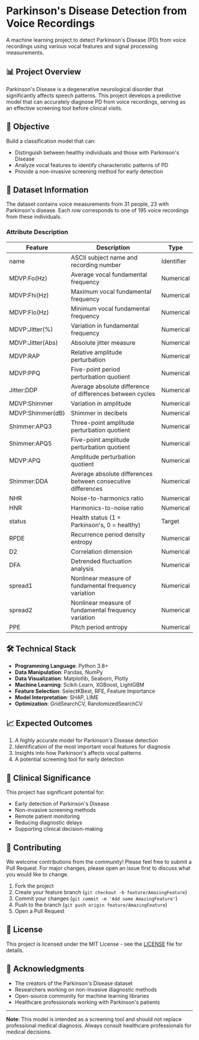# Parkinson's Disease Detection from Voice Recordings

A machine learning project to detect Parkinson's Disease (PD) from voice recordings using various vocal features and signal processing measurements.

## 📊 Project Overview

Parkinson's Disease is a degenerative neurological disorder that significantly affects speech patterns. This project develops a predictive model that can accurately diagnose PD from voice recordings, serving as an effective screening tool before clinical visits.

## 🎯 Objective

Build a classification model that can:
- Distinguish between healthy individuals and those with Parkinson's Disease
- Analyze vocal features to identify characteristic patterns of PD
- Provide a non-invasive screening method for early detection

## 📁 Dataset Information

The dataset contains voice measurements from 31 people, 23 with Parkinson's disease. Each row corresponds to one of 195 voice recordings from these individuals.

### Attribute Description

| Feature | Description | Type |
|---------|-------------|------|
| name | ASCII subject name and recording number | Identifier |
| MDVP:Fo(Hz) | Average vocal fundamental frequency | Numerical |
| MDVP:Fhi(Hz) | Maximum vocal fundamental frequency | Numerical |
| MDVP:Flo(Hz) | Minimum vocal fundamental frequency | Numerical |
| MDVP:Jitter(%) | Variation in fundamental frequency | Numerical |
| MDVP:Jitter(Abs) | Absolute jitter measure | Numerical |
| MDVP:RAP | Relative amplitude perturbation | Numerical |
| MDVP:PPQ | Five-point period perturbation quotient | Numerical |
| Jitter:DDP | Average absolute difference of differences between cycles | Numerical |
| MDVP:Shimmer | Variation in amplitude | Numerical |
| MDVP:Shimmer(dB) | Shimmer in decibels | Numerical |
| Shimmer:APQ3 | Three-point amplitude perturbation quotient | Numerical |
| Shimmer:APQ5 | Five-point amplitude perturbation quotient | Numerical |
| MDVP:APQ | Amplitude perturbation quotient | Numerical |
| Shimmer:DDA | Average absolute differences between consecutive differences | Numerical |
| NHR | Noise-to-harmonics ratio | Numerical |
| HNR | Harmonics-to-noise ratio | Numerical |
| status | Health status (1 = Parkinson's, 0 = healthy) | Target |
| RPDE | Recurrence period density entropy | Numerical |
| D2 | Correlation dimension | Numerical |
| DFA | Detrended fluctuation analysis | Numerical |
| spread1 | Nonlinear measure of fundamental frequency variation | Numerical |
| spread2 | Nonlinear measure of fundamental frequency variation | Numerical |
| PPE | Pitch period entropy | Numerical |

## 🛠️ Technical Stack

- **Programming Language**: Python 3.8+
- **Data Manipulation**: Pandas, NumPy
- **Data Visualization**: Matplotlib, Seaborn, Plotly
- **Machine Learning**: Scikit-Learn, XGBoost, LightGBM
- **Feature Selection**: SelectKBest, RFE, Feature Importance
- **Model Interpretation**: SHAP, LIME
- **Optimization**: GridSearchCV, RandomizedSearchCV



## 📈 Expected Outcomes

1. A highly accurate model for Parkinson's Disease detection
2. Identification of the most important vocal features for diagnosis
3. Insights into how Parkinson's affects vocal patterns
4. A potential screening tool for early detection

## 🌟 Clinical Significance

This project has significant potential for:
- Early detection of Parkinson's Disease
- Non-invasive screening methods
- Remote patient monitoring
- Reducing diagnostic delays
- Supporting clinical decision-making

## 🤝 Contributing

We welcome contributions from the community! Please feel free to submit a Pull Request. For major changes, please open an issue first to discuss what you would like to change.

1. Fork the project
2. Create your feature branch (`git checkout -b feature/AmazingFeature`)
3. Commit your changes (`git commit -m 'Add some AmazingFeature'`)
4. Push to the branch (`git push origin feature/AmazingFeature`)
5. Open a Pull Request

## 📝 License

This project is licensed under the MIT License - see the [LICENSE](LICENSE) file for details.

## 🙏 Acknowledgments

- The creators of the Parkinson's Disease dataset
- Researchers working on non-invasive diagnostic methods
- Open-source community for machine learning libraries
- Healthcare professionals working with Parkinson's patients

---

**Note**: This model is intended as a screening tool and should not replace professional medical diagnosis. Always consult healthcare professionals for medical decisions.
